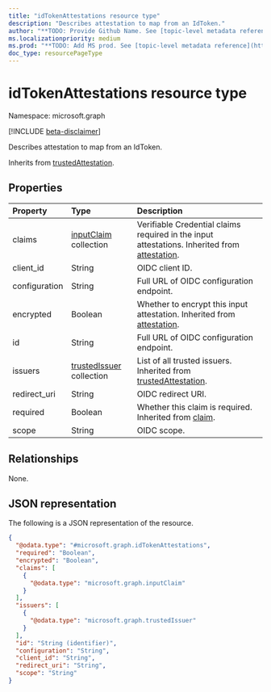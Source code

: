 ```yaml
---
title: "idTokenAttestations resource type"
description: "Describes attestation to map from an IdToken."
author: "**TODO: Provide Github Name. See [topic-level metadata reference](https://msgo.azurewebsites.net/add/document/guidelines/metadata.html#topic-level-metadata)**"
ms.localizationpriority: medium
ms.prod: "**TODO: Add MS prod. See [topic-level metadata reference](https://msgo.azurewebsites.net/add/document/guidelines/metadata.html#topic-level-metadata)**"
doc_type: resourcePageType
---
```


# idTokenAttestations resource type

Namespace: microsoft.graph

[!INCLUDE [beta-disclaimer](../../includes/beta-disclaimer.md)]

Describes attestation to map from an IdToken.


Inherits from [trustedAttestation](../resources/trustedattestation.md).

## Properties
|Property|Type|Description|
|:---|:---|:---|
|claims|[inputClaim](../resources/inputclaim.md) collection|Verifiable Credential claims required in the input attestations. Inherited from [attestation](../resources/attestation.md).|
|client_id|String|OIDC client ID.|
|configuration|String|Full URL of OIDC configuration endpoint.|
|encrypted|Boolean|Whether to encrypt this input attestation. Inherited from [attestation](../resources/attestation.md).|
|id|String|Full URL of OIDC configuration endpoint.|
|issuers|[trustedIssuer](../resources/trustedissuer.md) collection|List of all trusted issuers. Inherited from [trustedAttestation](../resources/trustedattestation.md).|
|redirect_uri|String|OIDC redirect URI.|
|required|Boolean|Whether this claim is required. Inherited from [claim](../resources/claim.md).|
|scope|String|OIDC scope.|

## Relationships
None.

## JSON representation
The following is a JSON representation of the resource.
<!-- {
  "blockType": "resource",
  "@odata.type": "microsoft.graph.idTokenAttestations"
}
-->
``` json
{
  "@odata.type": "#microsoft.graph.idTokenAttestations",
  "required": "Boolean",
  "encrypted": "Boolean",
  "claims": [
    {
      "@odata.type": "microsoft.graph.inputClaim"
    }
  ],
  "issuers": [
    {
      "@odata.type": "microsoft.graph.trustedIssuer"
    }
  ],
  "id": "String (identifier)",
  "configuration": "String",
  "client_id": "String",
  "redirect_uri": "String",
  "scope": "String"
}
```

